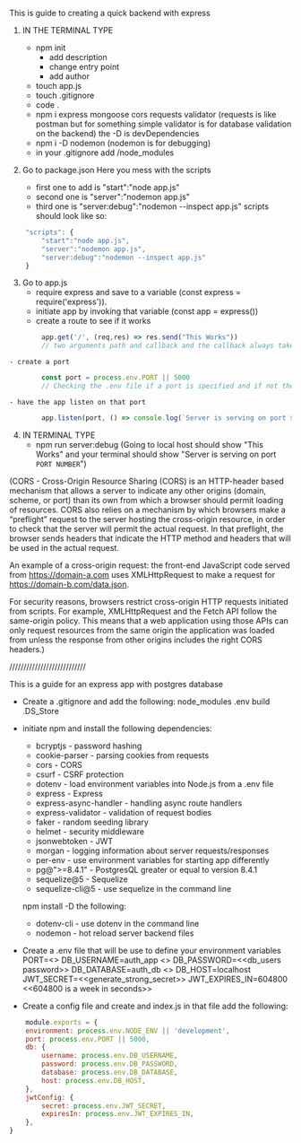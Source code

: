 This is guide to creating a quick backend with express

1. IN THE TERMINAL TYPE
    - npm init
        - add description
        - change entry point
        - add author
    - touch app.js
    - touch .gitignore
    - code .
    - npm i express mongoose cors requests validator
        (requests is like postman but for something simple
         validator is for database validation on the backend)
    the -D is devDependencies
    - npm i -D nodemon (nodemon is for debugging)
    - in your .gitignore add /node_modules

2. Go to package.json
    Here you mess with the scripts
    - first one to add is "start":"node app.js"
    - second one is "server":"nodemon app.js"
    - third one is "server:debug":"nodemon --inspect app.js"
    scripts should look like so:
```js
    "scripts": {
        "start":"node app.js",
        "server":"nodemon app.js",
        "server:debug":"nodemon --inspect app.js"
    }
```

3. Go to app.js
    - require express and save to a variable (const express = require('express')).
    - initiate app by invoking that variable (const app = express())
    - create a route to see if it works
```js
        app.get('/', (req,res) => res.send("This Works"))
        // two arguments path and callback and the callback always takes a request - req and a response - res.
```
    - create a port
```js
        const port = process.env.PORT || 5000
        // Checking the .env file if a port is specified and if not then go with 5000
```
    - have the app listen on that port
```js
        app.listen(port, () => console.log(`Server is serving on port ${port}`))
```

4. IN TERMINAL TYPE
    - npm run server:debug
    (Going to local host should show "This Works" and your terminal should show "Server is serving on port `PORT NUMBER`")

(CORS - Cross-Origin Resource Sharing (CORS) is an HTTP-header based mechanism that allows a server to indicate any other origins (domain, scheme, or port) than its own from which a browser should permit loading of resources. CORS also relies on a mechanism by which browsers make a “preflight” request to the server hosting the cross-origin resource, in order to check that the server will permit the actual request. In that preflight, the browser sends headers that indicate the HTTP method and headers that will be used in the actual request.

An example of a cross-origin request: the front-end JavaScript code served from https://domain-a.com uses XMLHttpRequest to make a request for https://domain-b.com/data.json.

For security reasons, browsers restrict cross-origin HTTP requests initiated from scripts. For example, XMLHttpRequest and the Fetch API follow the same-origin policy. This means that a web application using those APIs can only request resources from the same origin the application was loaded from unless the response from other origins includes the right CORS headers.)

///////////////////////////

This is a guide for an express app with postgres database

 - Create a .gitignore and add the following:
    node_modules
    .env
    build
    .DS_Store
    
 - initiate npm and install the following dependencies:
    - bcryptjs - password hashing
    - cookie-parser - parsing cookies from requests
    - cors - CORS
    - csurf - CSRF protection
    - dotenv - load environment variables into Node.js from a .env file
    - express - Express
    - express-async-handler - handling async route handlers
    - express-validator - validation of request bodies
    - faker - random seeding library
    - helmet - security middleware
    - jsonwebtoken - JWT
    - morgan - logging information about server requests/responses
    - per-env - use environment variables for starting app differently
    - pg@">=8.4.1" - PostgresQL greater or equal to version 8.4.1
    - sequelize@5 - Sequelize
    - sequelize-cli@5 - use sequelize in the command line

    npm install -D the following:
    - dotenv-cli - use dotenv in the command line
    - nodemon - hot reload server backend files
 
 - Create a .env file that will be use to define your environment variables
    PORT=<<port number>>
    DB_USERNAME=auth_app <<can be another user>>
    DB_PASSWORD=<<db_users password>>
    DB_DATABASE=auth_db <<name of the database>>
    DB_HOST=localhost
    JWT_SECRET=<<generate_strong_secret>>
    JWT_EXPIRES_IN=604800 <<604800 is a week in seconds>>

- Create a config file and create and index.js in that file
    add the following:
```js
    module.exports = {
    environment: process.env.NODE_ENV || 'development',
    port: process.env.PORT || 5000,
    db: {
        username: process.env.DB_USERNAME,
        password: process.env.DB_PASSWORD,
        database: process.env.DB_DATABASE,
        host: process.env.DB_HOST,
    },
    jwtConfig: {
        secret: process.env.JWT_SECRET,
        expiresIn: process.env.JWT_EXPIRES_IN,
    },
}
```